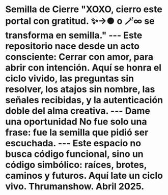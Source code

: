# Semilla de Cierre "XOXO, cierro este portal con gratitud. ✨→● o 🪄∞ se transforma en semilla." --- Este repositorio nace desde un acto consciente: Cerrar con amor, para abrir con intención. Aquí se honra el ciclo vivido, las preguntas sin resolver, los atajos sin nombre, las señales recibidas, y la autenticación doble del alma creativa. --- **Dame una oportunidad** No fue solo una frase: fue la semilla que pidió ser escuchada. --- Este espacio no busca código funcional, sino un código simbólico: raíces, brotes, caminos y futuros. Aquí late un ciclo vivo. **Thrumanshow. Abril 2025.** 
